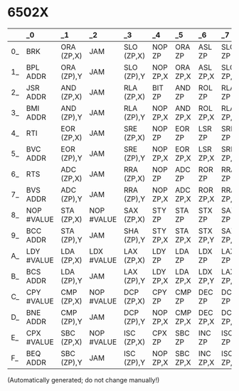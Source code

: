 # 6502X
| | _0 | _1 | _2 | _3 | _4 | _5 | _6 | _7 | _8 | _9 | _A | _B | _C | _D | _E | _F |
| :--- | :--- | :--- | :--- | :--- | :--- | :--- | :--- | :--- | :--- | :--- | :--- | :--- | :--- | :--- | :--- | :--- |
| 0_ | BRK | ORA (ZP,X) | JAM | SLO (ZP,X) | NOP ZP | ORA ZP | ASL ZP | SLO ZP | PHP | ORA #VALUE | ASL | ANC #VALUE | NOP ADDR | ORA ADDR | ASL ADDR | SLO ADDR |
| 1_ | BPL ADDR | ORA (ZP),Y | JAM | SLO (ZP),Y | NOP ZP,X | ORA ZP,X | ASL ZP,X | SLO ZP,X | CLC | ORA ADDR,Y | NOP | SLO ADDR,Y | NOP ADDR,X | ORA ADDR,X | ASL ADDR,X | SLO ADDR,X |
| 2_ | JSR ADDR | AND (ZP,X) | JAM | RLA (ZP,X) | BIT ZP | AND ZP | ROL ZP | RLA ZP | PLP | AND #VALUE | ROL | ANC #VALUE | BIT ADDR | AND ADDR | ROL ADDR | RLA ADDR |
| 3_ | BMI ADDR | AND (ZP),Y | JAM | RLA (ZP),Y | NOP ZP,X | AND ZP,X | ROL ZP,X | RLA ZP,X | SEC | AND ADDR,Y | NOP | RLA ADDR,Y | NOP ADDR,X | AND ADDR,X | ROL ADDR,X | RLA ADDR,X |
| 4_ | RTI | EOR (ZP,X) | JAM | SRE (ZP,X) | NOP ZP | EOR ZP | LSR ZP | SRE ZP | PHA | EOR #VALUE | LSR | ALR #VALUE | JMP ADDR | EOR ADDR | LSR ADDR | SRE ADDR |
| 5_ | BVC ADDR | EOR (ZP),Y | JAM | SRE (ZP),Y | NOP ZP,X | EOR ZP,X | LSR ZP,X | SRE ZP,X | CLI | EOR ADDR,Y | NOP | SRE ADDR,Y | NOP ADDR,X | EOR ADDR,X | LSR ADDR,X | SRE ADDR,X |
| 6_ | RTS | ADC (ZP,X) | JAM | RRA (ZP,X) | NOP ZP | ADC ZP | ROR ZP | RRA ZP | PLA | ADC #VALUE | ROR | ARR #VALUE | JMP (ADDR) | ADC ADDR | ROR ADDR | RRA ADDR |
| 7_ | BVS ADDR | ADC (ZP),Y | JAM | RRA (ZP),Y | NOP ZP,X | ADC ZP,X | ROR ZP,X | RRA ZP,X | SEI | ADC ADDR,Y | NOP | RRA ADDR,Y | NOP ADDR,X | ADC ADDR,X | ROR ADDR,X | RRA ADDR,X |
| 8_ | NOP #VALUE | STA (ZP,X) | NOP #VALUE | SAX (ZP,X) | STY ZP | STA ZP | STX ZP | SAX ZP | DEY | NOP #VALUE | TXA | ANE #VALUE | STY ADDR | STA ADDR | STX ADDR | SAX ADDR |
| 9_ | BCC ADDR | STA (ZP),Y | JAM | SHA (ZP),Y | STY ZP,X | STA ZP,X | STX ZP,Y | SAX ZP,Y | TYA | STA ADDR,Y | TXS | TAS ADDR,Y | SHY ADDR,X | STA ADDR,X | SHX ADDR,Y | SHA ADDR,Y |
| A_ | LDY #VALUE | LDA (ZP,X) | LDX #VALUE | LAX (ZP,X) | LDY ZP | LDA ZP | LDX ZP | LAX ZP | TAY | LDA #VALUE | TAX | LXA #VALUE | LDY ADDR | LDA ADDR | LDX ADDR | LAX ADDR |
| B_ | BCS ADDR | LDA (ZP),Y | JAM | LAX (ZP),Y | LDY ZP,X | LDA ZP,X | LDX ZP,Y | LAX ZP,Y | CLV | LDA ADDR,Y | TSX | LAS ADDR,Y | LDY ADDR,X | LDA ADDR,X | LDX ADDR,Y | LAX ADDR,Y |
| C_ | CPY #VALUE | CMP (ZP,X) | NOP #VALUE | DCP (ZP,X) | CPY ZP | CMP ZP | DEC ZP | DCP ZP | INY | CMP #VALUE | DEX | SBX #VALUE | CPY ADDR | CMP ADDR | DEC ADDR | DCP ADDR |
| D_ | BNE ADDR | CMP (ZP),Y | JAM | DCP (ZP),Y | NOP ZP,X | CMP ZP,X | DEC ZP,X | DCP ZP,X | CLD | CMP ADDR,Y | NOP | DCP ADDR,Y | NOP ADDR,X | CMP ADDR,X | DEC ADDR,X | DCP ADDR,X |
| E_ | CPX #VALUE | SBC (ZP,X) | NOP #VALUE | ISC (ZP,X) | CPX ZP | SBC ZP | INC ZP | ISC ZP | INX | SBC #VALUE | NOP | USBC #VALUE | CPX ADDR | SBC ADDR | INC ADDR | ISC ADDR |
| F_ | BEQ ADDR | SBC (ZP),Y | JAM | ISC (ZP),Y | NOP ZP,X | SBC ZP,X | INC ZP,X | ISC ZP,X | SED | SBC ADDR,Y | NOP | ISC ADDR,Y | NOP ADDR,X | SBC ADDR,X | INC ADDR,X | ISC ADDR,X |


(Automatically generated; do not change manually!)

